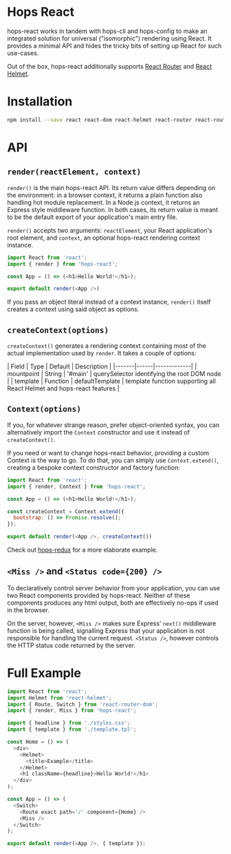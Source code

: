 # Hops React

hops-react works in tandem with hops-cli and hops-config to make an integrated solution for universal ("isomorphic") rendering using React. It provides a minimal API and hides the tricky bits of setting up React for such use-cases.

Out of the box, hops-react additionally supports [React Router](https://github.com/ReactTraining/react-router) and [React Helmet](https://github.com/nfl/react-helmet).

# Installation
``` bash
npm install --save react react-dom react-helmet react-router react-router-dom hops-react
```

# API
## `render(reactElement, context)`
`render()` is the main hops-react API. Its return value differs depending on the environment: in a browser context, it returns a plain function also handling hot module replacement. In a Node.js context, it returns an Express style middleware function. In both cases, its return value is meant to be the default export of your application's main entry file.

`render()` accepts two arguments: `reactElement`, your React application's root element, and `context`, an optional hops-react rendering context instance.

``` js
import React from 'react';
import { render } from 'hops-react';

const App = () => (<h1>Hello World!</h1>);

export default render(<App />)
```

If you pass an object literal instead of a context instance, `render()` itself creates a context using said object as options.

## `createContext(options)`
`createContext()` generates a rendering context containing most of the actual implementation used by `render`. It takes a couple of options:

| Field | Type | Default | Description |
|-------|------|-------------|
| mountpoint | String | '#main' | querySelector identifying the root DOM node |
| template | Function | defaultTemplate | template function supporting all React Helmet and hops-react features |

## `Context(options)`
If you, for whatever strange reason, prefer object-oriented syntax, you can alternatively import the `Context` constructor and use it instead of `createContext()`.

If you need or want to change hops-react behavior, providing a custom Context is the way to go. To do that, you can simply use `Context.extend()`, creating a bespoke context constructor and factory function:

``` js
import React from 'react';
import { render, Context } from 'hops-react';

const App = () => (<h1>Hello World!</h1>);

const createContext = Context.extend({
  bootstrap: () => Promise.resolve();
});

export default render(<App />, createContext())
```

Check out [hops-redux](https://github.com/xing/hops/blob/master/packages/redux/index.js) for a more elaborate example.

## `<Miss />` and `<Status code={200} />`
To declaratively control server behavior from your application, you can use two React components provided by hops-react. Neither of these components produces any html output, both are effectively no-ops if used in the browser.

On the server, however, `<Miss />` makes sure Express' `next()` middleware function is being called, signalling Express that your application is not responsible for handling the current request. `<Status />`, however controls the HTTP status code returned by the server.

# Full Example

``` js
import React from 'react';
import Helmet from 'react-helmet';
import { Route, Switch } from 'react-router-dom';
import { render, Miss } from 'hops-react';

import { headline } from './styles.css';
import { template } from './template.tpl';

const Home = () => (
  <div>
    <Helmet>
      <title>Example</title>
    </Helmet>
    <h1 className={headline}>Hello World!</h1>
  </div>
);

const App = () => (
  <Switch>
    <Route exact path='/' component={Home} />
    <Miss />
  </Switch>
);

export default render(<App />, { template });
```
